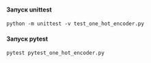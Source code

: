 #### Запуск unittest
```
python -m unittest -v test_one_hot_encoder.py
```

#### Запуск pytest
```
pytest pytest_one_hot_encoder.py
```